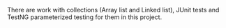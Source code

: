 There are work with collections (Array list and Linked list), JUnit tests and TestNG parameterized testing for them in this project.
